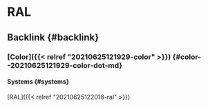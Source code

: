 # RAL


## Backlink {#backlink}


### [Color]({{< relref "20210625121929-color" >}}) {#color--20210625121929-color-dot-md}


#### Systems {#systems}

[RAL]({{< relref "20210625122018-ral" >}})
